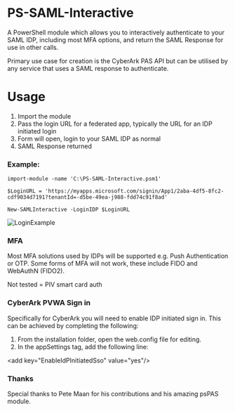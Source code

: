 # PS-SAML-Interactive

A PowerShell module which allows you to interactively authenticate to your SAML IDP, including most MFA options, and return the SAML Response for use in other calls.

Primary use case for creation is the CyberArk PAS API but can be utilised by any service that uses a SAML response to authenticate.

# Usage

1. Import the module
2. Pass the login URL for a federated app, typically the URL for an IDP initiated login
3. Form will open, login to your SAML IDP as normal
4. SAML Response returned


### Example: ###

```
import-module -name 'C:\PS-SAML-Interactive.psm1'

$LoginURL = 'https://myapps.microsoft.com/signin/App1/2aba-4df5-8fc2-cdf9034d7191?tenantId=-d5be-49ea-j988-fdd74c91f8ad'

New-SAMLInteractive -LoginIDP $LoginURL
```

![LoginExample](https://user-images.githubusercontent.com/17259178/124187208-64340a80-dab5-11eb-884b-ef581cf1007c.gif)


### MFA ###
Most MFA solutions used by IDPs will be supported e.g. Push Authentication or OTP.
Some forms of MFA will not work, these include FIDO and WebAuthN (FIDO2).

Not tested = PIV smart card auth

### CyberArk PVWA Sign in ###
Specifically for CyberArk you will need to enable IDP initiated sign in. This can be achieved by completing the following:

1. From the installation folder, open the web.config file for editing.
2. In the appSettings tag, add the following line:

\<add key="EnableIdPInitiatedSso" value="yes"\/\>



### Thanks ###
Special thanks to Pete Maan for his contributions and his amazing psPAS module. 
